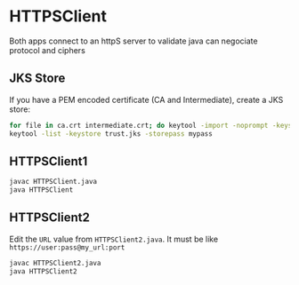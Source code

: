 # HTTPSClient

Both apps connect to an httpS server to validate java can negociate protocol and ciphers

## JKS Store
If you have a PEM encoded certificate (CA and Intermediate), create a JKS store:

```bash
for file in ca.crt intermediate.crt; do keytool -import -noprompt -keystore trust.jks -file $file -storepass mypass -alias service-$file; done
keytool -list -keystore trust.jks -storepass mypass
```

## HTTPSClient1
```bash
javac HTTPSClient.java
java HTTPSClient
```

## HTTPSClient2

Edit the `URL` value from `HTTPSClient2.java`. It must be like `https://user:pass@my_url:port`

```bash
javac HTTPSClient2.java
java HTTPSClient2
```